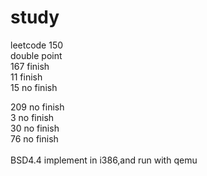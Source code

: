 # study
leetcode 150<br>
double point<br/>
167 finish<br/>
11  finish<br/>
15  no finish<br/>

209 no finish<br/>
3   no finish<br/>
30  no finish<br/>
76  no finish <br/>
<br/>
BSD4.4 implement in i386,and run with qemu
